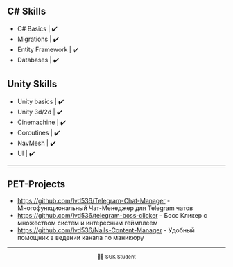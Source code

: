 ## C# Skills
- C# Basics | ✔️
- Migrations | ✔️
- Entity Framework | ✔️
- Databases | ✔️
## Unity Skills
- Unity basics | ✔️
- Unity 3d/2d | ✔️
- Cinemachine | ✔️
- Coroutines | ✔️
- NavMesh | ✔️
- UI | ✔️
---
## PET-Projects
- https://github.com/lvd536/Telegram-Chat-Manager - Многофункциональный Чат-Менеджер для Telegram чатов
- https://github.com/lvd536/telegram-boss-clicker - Босс Кликер с множеством систем и интересным геймплеем
- https://github.com/lvd536/Nails-Content-Manager - Удобный помощник в ведении канала по маникюру
- ---

<div align="center">
  <sub>👨‍🎓 SGK Student</sub>
</div>
